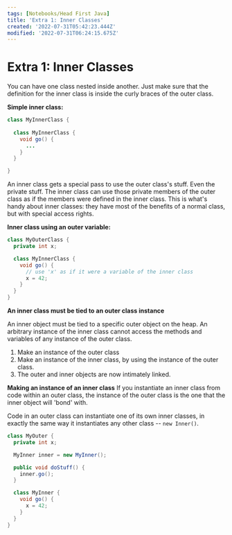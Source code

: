 ```yaml
---
tags: [Notebooks/Head First Java]
title: 'Extra 1: Inner Classes'
created: '2022-07-31T05:42:23.444Z'
modified: '2022-07-31T06:24:15.675Z'
---
```


# Extra 1: Inner Classes

You can have one class nested inside another. Just make sure that the definition for the inner class is inside the curly braces of the outer class. 

__Simple inner class:__
```java
class MyInnerClass {
  
  class MyInnerClass {
    void go() {
      ...
    }
  }

}
```

An inner class gets a special pass to use the outer class's stuff. Even the private stuff. The inner class can use those private members of the outer class as if the members were defined in the inner class. This is what's handy about inner classes: they have most of the benefits of a normal class, but with special access rights.

__Inner class using an outer variable:__

```java
class MyOuterClass {
  private int x;

  class MyInnerClass {
    void go() {
      // use 'x' as if it were a variable of the inner class
      x = 42;
    }
  }
}
```

__An inner class must be tied to an outer class instance__

An inner object must be tied to a specific outer object on the heap. An arbitrary instance of the inner class cannot access the methods and variables of any instance of the outer class.

1. Make an instance of the outer class
2. Make an instance of the inner class, by using the instance of the outer class.
3. The outer and inner objects are now intimately linked.

__Making an instance of an inner class__
If you instantiate an inner class from code within an outer class, the instance of the outer class is the one that the inner object will 'bond' with. 

Code in an outer class can instantiate one of its own inner classes, in exactly the same way it instantiates any other class -- `new Inner()`.

```java
class MyOuter {
  private int x;

  MyInner inner = new MyInner();

  public void doStuff() {
    inner.go();
  }

  class MyInner {
    void go() {
      x = 42;
    }
  }
}
```




